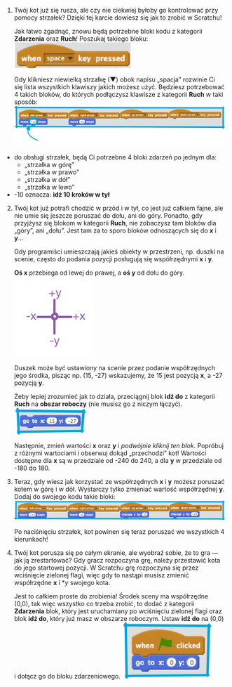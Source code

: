1. Twój kot już się rusza, ale czy nie ciekwiej byłoby go kontrolować przy pomocy strzałek? Dzięki tej karcie dowiesz się jak to zrobić w Scratchu!

   Jak łatwo zgadnąć, znowu będą potrzebne bloki kodu z kategorii **Zdarzenia** oraz **Ruch**! Poszukaj takiego bloku: ![](assets/moving1.png)

   Gdy klikniesz niewielką strzałkę (▼) obok napisu „spacja” rozwinie Ci się lista wszystkich klawiszy jakich możesz użyć. Będziesz potrzebować 4 takich bloków, do których podłączysz klawisze z kategorii **Ruch** w taki sposób: ![](assets/moving2.png)

 * do obsługi strzałek, będą Ci potrzebne 4 bloki zdarzeń po jednym dla:
     * „strzałka w górę”
     * „strzałka w prawo”
     * „strzałka w dół”
     * „strzałka w lewo”
 * -10 oznacza: **idź 10 kroków w tył**

2. Twój kot już potrafi chodzić w przód i w tył, co jest już całkiem fajne, ale nie umie się jeszcze poruszać do dołu, ani do góry. Ponadto, gdy przyjżysz się blokom w kategorii **Ruch**, nie zobaczysz tam bloków dla „góry”, ani „dołu”. Jest tam za to sporo bloków odnoszących się do **x** i **y**…

   Gdy programiści umieszczają jakieś obiekty w przestrzeni, np. duszki na scenie, często do podania pozycji posługują się współrzędnymi **x** i **y**.  

   **Oś x** przebiega od lewej do prawej, a **oś y** od dołu do góry. ![](assets/moving3.png)

   Duszek może być ustawiony na scenie przez podanie współrzędnych jego środka, pisząc np. (15, -27) wskazujemy, że 15 jest pozycją **x**, a -27 pozycją **y**.

   Żeby lepiej zrozumieć jak to działa, przeciągnij blok **idź do** z kategorii **Ruch** na **obszar roboczy** (nie musisz go z niczym łączyć). ![](assets/moving4.png)

   Następnie, zmień wartości **x** oraz **y** i _podwójnie kliknij ten blok_.  Popróbuj z różnymi wartociami i obserwuj dokąd „przechodzi” kot!
   Wartości dostępne dla **x** są w przedziale od -240 do 240, a dla  **y** w przedziale od -180 do 180.

3. Teraz, gdy wiesz jak korzystać ze współrzędnych **x** i **y** możesz poruszać kotem w górę i w dół. Wystarczy tylko zmieniać wartość współrzędnej **y**. Dodaj do swojego kodu takie bloki: ![](assets/moving5.png)

   Po naciśnięciu strzałek, kot powinen się teraz poruszać we wszystkich 4 kierunkach!

4. Twój kot porusza się po całym ekranie, ale wyobraź sobie, że to gra — jak ją zrestartować? Gdy gracz rozpoczyna grę, należy przestawić kota do jego startowej pozycji. W Scratchu grę rozpoczyna się przez wciśnięcie zielonej flagi, więc gdy to nastąpi musisz zmienić współrzędne **x** i **y* swojego kota.

   Jest to całkiem proste do zrobienia! Środek sceny ma współrzędne (0,0), tak więc wszystko co trzeba zrobić, to dodać z kategorii **Zdarzenia** blok, który jest uruchamiany po wciśnięciu zielonej flagi oraz blok **idź do**, który już masz w obszarze roboczym. Ustaw **idź do** na (0,0) i dołącz go do bloku zdarzeniowego. ![](assets/moving6.png)
